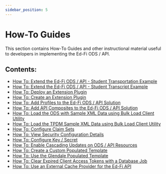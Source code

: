 ```yaml
---
sidebar_position: 5
---
```


# How-To Guides

This section contains How-To Guides and other instructional material useful to
developers in implementing the Ed-Fi ODS / API.


## Contents:

* [How To: Extend the Ed-Fi ODS / API - Student Transportation Example](https://edfi.atlassian.net/wiki/spaces/ODSAPIS3V54/pages/22774474/How+To+Extend+the+Ed-Fi+ODS+API+-+Student+Transportation+Example)
* [How To: Extend the Ed-Fi ODS / API - Student Transcript Example](https://edfi.atlassian.net/wiki/spaces/ODSAPIS3V54/pages/22774579/How+To+Extend+the+Ed-Fi+ODS+API+-+Student+Transcript+Example)
* [How To: Deploy an Extension Plugin](https://edfi.atlassian.net/wiki/spaces/ODSAPIS3V54/pages/22774717/How+To+Deploy+an+Extension+Plugin)
* [How To: Create an Extension Plugin](https://edfi.atlassian.net/wiki/spaces/ODSAPIS3V54/pages/22774761/How+To+Create+an+Extension+Plugin)
* [How To: Add Profiles to the Ed-Fi ODS / API Solution](https://edfi.atlassian.net/wiki/spaces/ODSAPIS3V54/pages/22774786/How+To+Add+Profiles+to+the+Ed-Fi+ODS+API+Solution)
* [How To: Add API Composites to the Ed-Fi ODS / API Solution](https://edfi.atlassian.net/wiki/spaces/ODSAPIS3V54/pages/22774820/How+To+Add+API+Composites+to+the+Ed-Fi+ODS+API+Solution)
* [How To: Load the ODS with Sample XML Data using Bulk Load Client Utility](https://edfi.atlassian.net/wiki/spaces/ODSAPIS3V54/pages/22774827/How+To+Load+the+ODS+with+Sample+XML+Data+using+Bulk+Load+Client+Utility)
* [How To: Load the TPDM Sample XML Data using Bulk Load Client Utility](https://edfi.atlassian.net/wiki/spaces/ODSAPIS3V54/pages/22774832/How+To+Load+the+TPDM+Sample+XML+Data+using+Bulk+Load+Client+Utility)
* [How To: Configure Claim Sets](https://edfi.atlassian.net/wiki/spaces/ODSAPIS3V54/pages/22774838/How+To+Configure+Claim+Sets)
* [How To: View Security Configuration Details](https://edfi.atlassian.net/wiki/spaces/ODSAPIS3V54/pages/22774839/How+To+View+Security+Configuration+Details)
* [How To: Configure Key / Secret](https://edfi.atlassian.net/wiki/spaces/ODSAPIS3V54/pages/22774840/How+To+Configure+Key+Secret)
* [How To: Enable Cascading Updates on ODS / API Resources](https://edfi.atlassian.net/wiki/spaces/ODSAPIS3V54/pages/22774844/How+To+Enable+Cascading+Updates+on+ODS+API+Resources)
* [How To: Create a Custom Populated Template](https://edfi.atlassian.net/wiki/spaces/ODSAPIS3V54/pages/22774845/How+To+Create+a+Custom+Populated+Template)
* [How To: Use the Glendale Populated Template](https://edfi.atlassian.net/wiki/spaces/ODSAPIS3V54/pages/22774852/How+To+Use+the+Glendale+Populated+Template)
* [How To: Clear Expired Client Access Tokens with a Database Job](https://edfi.atlassian.net/wiki/spaces/ODSAPIS3V54/pages/22775391/How+To+Clear+expired+client+access+tokens+with+a+database+job)
* [How To: Use an External Cache Provider for the Ed-Fi API](https://edfi.atlassian.net/wiki/spaces/ODSAPIS3V54/pages/22775493/How+To+Use+an+External+Cache+Provider+for+the+Ed-Fi+API)
